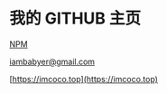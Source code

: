 # 我的 GITHUB 主页

[NPM](https://www.npmjs.com/settings/singcl/packages)

iambabyer@gmail.com

[https://imcoco.top](https://imcoco.top)
